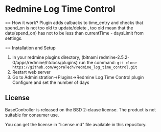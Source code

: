 Redmine Log Time Control
========================

== How it work?
Plugin adds calbacks to time_entry and checks that spend_on is not too old to update/delete , too old mean that the date(spend_on) has not to be less than currentTime - daysLimit from settings.

== Installation and Setup

1. In your redmine plugins directory,
  (bitnami redmine-2.5.2-0/apps/redmine/htdocs/plugins)
  run the command: `git clone https://github.com/AgoraTech/redmine_log_time_control.git`
2. Restart web server
3. Go to Administration->Plugins->Redmine Log Time Control plugin Configure and set the number of days


License
---------

BaseController is released on the BSD 2-clause license. The product is not suitable for consumer use.

You can get the license in "license.md" file available in this repository.
